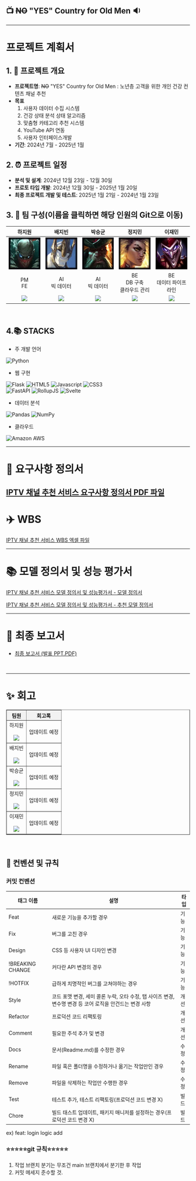   ## 📺 ~~NO~~ "YES" Country for Old Men  🔉

  ---------------------------------------

  # 프로젝트 계획서

  ## 1. 🎂 프로젝트 개요
  - **프로젝트명**: ~~NO~~ "YES" Country for Old Men : 노년층 고객을 위한 개인 건강 컨텐츠 채널 추천
  - **목표** 
    1. 사용자 데이터 수집 시스템
    2. 건강 상태 분석 상태 알고리즘
    3. 맞춤형 카테고리 추천 시스템
    4. YouTube API 연동
    5. 사용자 인터페이스개발
  - **기간**: 2024년 7월 - 2025년 1월 

  ## 2. ⏰ 프로젝트 일정
  - **분석 및 설계**: 2024년 12월 23일 - 12월 30일
  - **프로토 타입 개발**: 2024년 12월 30일 - 2025년 1월 20일
  - **최종 프로젝트 개발 및 테스트**: 2025년 1월 21일 - 2024년 1월 23일

  ## 3. 💪 팀 구성(이름을 클릭하면 해당 인원의 Git으로 이동)
  <table style="width:100%; text-align:center; table-layout:fixed; border-collapse:collapse;">
    <colgroup>
      <!-- 전체 5열이므로 20%씩 -->
      <col style="width:20%;">
      <col style="width:20%;">
      <col style="width:20%;">
      <col style="width:20%;">
      <col style="width:20%;">
    </colgroup>
    <thead>
      <tr>
        <th>하지원</th>
        <th>배지빈</th>
        <th>박승균</th>
        <th>정지민</th>
        <th>이재민</th>
      </tr>
    </thead>
    <tbody>
      <tr>
        <td><img src="./Images/Pyke.png" style="width:150px; height:auto;" alt="지원"></td>
        <td><img src="./Images/Galio.png" style="width:150px; height:auto;" alt="지빈"></td>
        <td><img src="./Images/Gangplank.png" style="width:150px; height:auto;" alt="승균"></td>
        <td><img src="./Images/Rell.png" style="width:150px; height:auto;" alt="지민"></td>
        <td><img src="./Images/Shaco.png" style="width:150px; height:auto;" alt="재민"></td>
      </tr>
      <tr>
        <td>PM<br>FE</td>
        <td>AI<br>빅 데이터</td>
        <td>AI<br>빅 데이터</td>
        <td>BE<br>DB 구축<br>클라우드 관리</td>
        <td>BE<br>데이터 파이프라인</td>
      </tr>
      <tr>
        <td><a href="https://github.com/imnothotzzi" target="_blank">
            <img src="https://img.shields.io/badge/GitHub-Link-black?style=flat&logo=github&logoColor=white" />
          </a>
  </td>
        <td><a href="https://github.com/jb0617" target="_blank">
            <img src="https://img.shields.io/badge/GitHub-Link-black?style=flat&logo=github&logoColor=white" />
          </a></td>
        <td><a href="https://github.com/kyun8996" target="_blank">
            <img src="https://img.shields.io/badge/GitHub-Link-black?style=flat&logo=github&logoColor=white" />
          </a></td>
        <td><a href="https://github.com/triaria159" target="_blank">
            <img src="https://img.shields.io/badge/GitHub-Link-black?style=flat&logo=github&logoColor=white" />
          </a></td>
        <td><a href="https://github.com/jaemin-lee00" target="_blank">
            <img src="https://img.shields.io/badge/GitHub-Link-black?style=flat&logo=github&logoColor=white" />
          </a></td>
      </tr>
    </tbody>
  </table>
  <br>

  ## 4.📚 STACKS
  * 주 개발 언어

  ![Python](https://img.shields.io/badge/Python-3776AB?style=for-the-badge&logo=Python&logoColor=white)

  * 웹 구현

  ![Flask](https://img.shields.io/badge/Flask-000000?style=for-the-badge&logo=Flask&logoColor=white) ![HTML5](https://img.shields.io/badge/HTML5-E34F26?style=for-the-badge&logo=HTML5&logoColor=white) ![Javascript](https://img.shields.io/badge/Javascript-F7DF1E?style=for-the-badge&logo=Javascript&logoColor=white) ![CSS3](https://img.shields.io/badge/CSS3-1572B6?style=for-the-badge&logo=CSS3&logoColor=white) <br>
  ![FastAPI](https://img.shields.io/badge/FastAPI-005571?style=for-the-badge&logo=fastapi) ![RollupJS](https://img.shields.io/badge/RollupJS-ef3335?style=for-the-badge&logo=rollup.js&logoColor=white) ![Svelte](https://img.shields.io/badge/svelte-%23f1413d.svg?style=for-the-badge&logo=svelte&logoColor=white)

  * 데이터 분석

  ![Pandas](https://img.shields.io/badge/Pandas-150458?style=for-the-badge&logo=Pandas&logoColor=white) ![NumPy](https://img.shields.io/badge/NumPy-013243?style=for-the-badge&logo=NumPy&logoColor=white)

  * 클라우드

  ![Amazon AWS](https://img.shields.io/badge/Amazon%20AWS-232F3E?style=for-the-badge&logo=Amazon%20AWS&logoColor=white)

  ---------------------------------------

  # 📕 요구사항 정의서
  [IPTV 채널 추천 서비스 요구사항 정의서 PDF 파일](https://github.com/whynotsw-camp/wh02-2rd-4team-YCJ/blob/main/Docs/%EC%9A%94%EA%B5%AC%EC%82%AC%ED%95%AD_%EC%A0%95%EC%9D%98%EC%84%9C.pdf)
  ----------------------------------------

  # ✈️ WBS
  [IPTV 채널 추천 서비스 WBS 엑셀 파일](https://github.com/whynotsw-camp/wh02-2rd-4team-YCJ/blob/main/Docs/WBS_01.xlsx)


  -----------------------------------------

  # 📚 모델 정의서 및 성능 평가서
  [IPTV 채널 추천 서비스 모델 정의서 및 성능평가서 - 모델 정의서](https://github.com/whynotsw-camp/wh02-2rd-4team-YCJ/blob/main/Docs/%EB%AA%A8%EB%8D%B8%EC%A0%95%EC%9D%98%EC%84%9C_Final.pdf)

  [IPTV 채널 추천 서비스 모델 정의서 및 성능평가서 - 추천 모델 정의서](https://github.com/whynotsw-camp/wh02-2rd-4team-YCJ/blob/main/Docs/%EC%B6%94%EC%B2%9C%EB%AA%A8%EB%8D%B8%EC%A0%95%EC%9D%98%EC%84%9C_Final.pdf)

  -----------------------------------------

  # 📑 최종 보고서
  - [최종 보고서 (발표 PPT.PDF)](./Docs/group4_ppt_final_04.pdf)
  <br>

  -----------------------------------------

  # ✨ 회고

  <table border="1" style="border-collapse:collapse; width:100%; text-align:center;">
    <thead>
      <tr>
        <th style="background-color:#f2f2f2;">팀원</th>
        <th style="background-color:#f2f2f2;">회고록</th>
      </tr>
    </thead>
    <tbody>
      <tr>
        <td>하지원<br><br><a href="https://github.com/imnothotzzi" target="_blank">
            <img src="https://img.shields.io/badge/GitHub-Link-black?style=flat&logo=github&logoColor=white" />
          </a></td>
        <td>업데이트 예정</td>
      </tr>
      <tr>
        <td>배지빈<br><br><a href="https://github.com/jb0617" target="_blank">
            <img src="https://img.shields.io/badge/GitHub-Link-black?style=flat&logo=github&logoColor=white" />
          </a></td>
        <td>업데이트 예정</td>
      </tr>
      <tr>
        <td>박승균<br><br><a href="https://github.com/kyun8996" target="_blank">
            <img src="https://img.shields.io/badge/GitHub-Link-black?style=flat&logo=github&logoColor=white" />
          </a></td>
        <td>업데이트 예정</td>
      </tr>
      <tr>
        <td>정지민<br><br><a href="https://github.com/triaria159" target="_blank">
            <img src="https://img.shields.io/badge/GitHub-Link-black?style=flat&logo=github&logoColor=white" />
          </a></td>
        <td>업데이트 예정</td>
      </tr>
      <tr>
        <td>이재민<br><br><a href="https://github.com/jaemin-lee00" target="_blank">
            <img src="https://img.shields.io/badge/GitHub-Link-black?style=flat&logo=github&logoColor=white" />
          </a></td>
        <td>업데이트 예정</td>
      </tr>
    </tbody>
  </table>
  <br>

  ## 📌 컨벤션 및 규칙

  ### 커밋 컨벤션

  | 태그 이름        | 설명                                                                                                     | 타입 |
  | ---------------- | -------------------------------------------------------------------------------------------------------- | ---- |
  | Feat             | 새로운 기능을 추가할 경우                                                                                | 기능 |
  | Fix              | 버그를 고친 경우                                                                                         | 기능 |
  | Design           | CSS 등 사용자 UI 디자인 변경                                                                             | 기능 |
  | !BREAKING CHANGE | 커다란 API 변경의 경우                                                                                   | 기능 |
  | !HOTFIX          | 급하게 치명적인 버그를 고쳐야하는 경우                                                                   | 기능 |
  | Style            | 코드 포맷 변경, 세미 콜론 누락, 오타 수정, 탭 사이즈 변경, 변수명 변경 등 코어 로직을 안건드는 변경 사항 | 개선 |
  | Refactor         | 프로덕션 코드 리팩토링                                                                                   | 개선 |
  | Comment          | 필요한 주석 추가 및 변경                                                                                 | 개선 |
  | Docs             | 문서(Readme.md)를 수정한 경우                                                                            | 수정 |
  | Rename           | 파일 혹은 폴더명을 수정하거나 옮기는 작업만인 경우                                                       | 수정 |
  | Remove           | 파일을 삭제하는 작업만 수행한 경우                                                                       | 수정 |
  | Test             | 테스트 추가, 테스트 리팩토링(프로덕션 코드 변경 X)                                                       | 빌드 |
  | Chore            | 빌드 태스트 업데이트, 패키지 매니저를 설정하는 경우(프로덕션 코드 변경 X)                                | 빌드 |

  ex) feat: login logic add

  ### ⭐️⭐️⭐️⭐️⭐️git 규칙⭐️⭐️⭐️⭐️⭐️

  1. 작업 브랜치 분기는 무조건 main 브랜치에서 분기한 후 작업
  2. 커밋 메세지 준수할 것.
